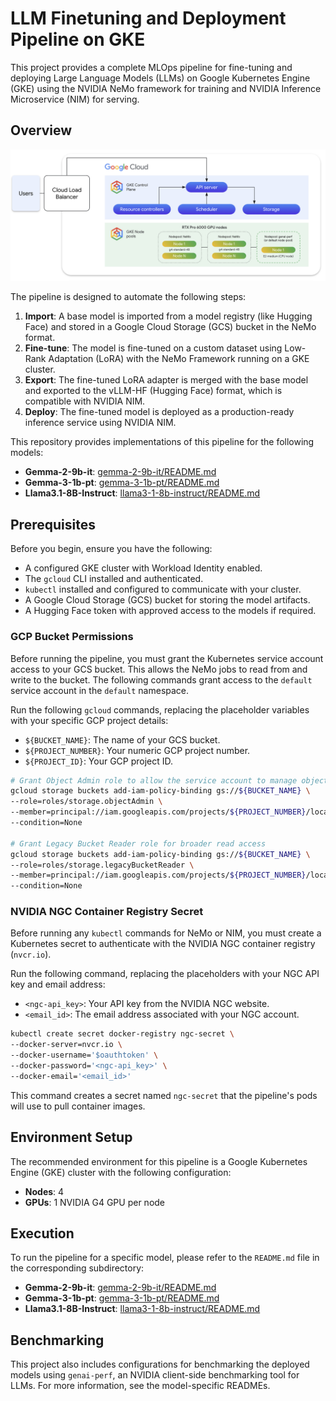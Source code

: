 # LLM Finetuning and Deployment Pipeline on GKE

This project provides a complete MLOps pipeline for fine-tuning and deploying Large Language Models (LLMs) on Google Kubernetes Engine (GKE) using the NVIDIA NeMo framework for training and NVIDIA Inference Microservice (NIM) for serving.

## Overview

![Architecture Diagram](HLD.png)

The pipeline is designed to automate the following steps:

1.  **Import**: A base model is imported from a model registry (like Hugging Face) and stored in a Google Cloud Storage (GCS) bucket in the NeMo format.
2.  **Fine-tune**: The model is fine-tuned on a custom dataset using Low-Rank Adaptation (LoRA) with the NeMo Framework running on a GKE cluster.
3.  **Export**: The fine-tuned LoRA adapter is merged with the base model and exported to the vLLM-HF (Hugging Face) format, which is compatible with NVIDIA NIM.
4.  **Deploy**: The fine-tuned model is deployed as a production-ready inference service using NVIDIA NIM.

This repository provides implementations of this pipeline for the following models:

*   **Gemma-2-9b-it**: [gemma-2-9b-it/README.md](./gemma-2-9b-it/README.md)
*   **Gemma-3-1b-pt**: [gemma-3-1b-pt/README.md](./gemma-3-1b-pt/README.md)
*   **Llama3.1-8B-Instruct**: [llama3-1-8b-instruct/README.md](./llama3-1-8b-instruct/README.md)

## Prerequisites

Before you begin, ensure you have the following:

*   A configured GKE cluster with Workload Identity enabled.
*   The `gcloud` CLI installed and authenticated.
*   `kubectl` installed and configured to communicate with your cluster.
*   A Google Cloud Storage (GCS) bucket for storing the model artifacts.
*   A Hugging Face token with approved access to the models if required.

### GCP Bucket Permissions

Before running the pipeline, you must grant the Kubernetes service account access to your GCS bucket. This allows the NeMo jobs to read from and write to the bucket. The following commands grant access to the `default` service account in the `default` namespace.

Run the following `gcloud` commands, replacing the placeholder variables with your specific GCP project details:

*   `${BUCKET_NAME}`: The name of your GCS bucket.
*   `${PROJECT_NUMBER}`: Your numeric GCP project number.
*   `${PROJECT_ID}`: Your GCP project ID.

```bash
# Grant Object Admin role to allow the service account to manage objects in your bucket
gcloud storage buckets add-iam-policy-binding gs://${BUCKET_NAME} \
--role=roles/storage.objectAdmin \
--member=principal://iam.googleapis.com/projects/${PROJECT_NUMBER}/locations/global/workloadIdentityPools/${PROJECT_ID}.svc.id.goog/subject/ns/default/sa/default \
--condition=None

# Grant Legacy Bucket Reader role for broader read access
gcloud storage buckets add-iam-policy-binding gs://${BUCKET_NAME} \
--role=roles/storage.legacyBucketReader \
--member=principal://iam.googleapis.com/projects/${PROJECT_NUMBER}/locations/global/workloadIdentityPools/${PROJECT_ID}.svc.id.goog/subject/ns/default/sa/default \
--condition=None
```

### NVIDIA NGC Container Registry Secret

Before running any `kubectl` commands for NeMo or NIM, you must create a Kubernetes secret to authenticate with the NVIDIA NGC container registry (`nvcr.io`).

Run the following command, replacing the placeholders with your NGC API key and email address:

*   `<ngc-api_key>`: Your API key from the NVIDIA NGC website.
*   `<email_id>`: The email address associated with your NGC account.

```bash
kubectl create secret docker-registry ngc-secret \
--docker-server=nvcr.io \
--docker-username='$oauthtoken' \
--docker-password='<ngc-api_key>' \
--docker-email='<email_id>'
```

This command creates a secret named `ngc-secret` that the pipeline's pods will use to pull container images.

## Environment Setup

The recommended environment for this pipeline is a Google Kubernetes Engine (GKE) cluster with the following configuration:

*   **Nodes**: 4
*   **GPUs**: 1 NVIDIA G4 GPU per node

## Execution

To run the pipeline for a specific model, please refer to the `README.md` file in the corresponding subdirectory:

*   **Gemma-2-9b-it**: [gemma-2-9b-it/README.md](./gemma-2-9b-it/README.md)
*   **Gemma-3-1b-pt**: [gemma-3-1b-pt/README.md](./gemma-3-1b-pt/README.md)
*   **Llama3.1-8B-Instruct**: [llama3-1-8b-instruct/README.md](./llama3-1-8b-instruct/README.md)

## Benchmarking

This project also includes configurations for benchmarking the deployed models using `genai-perf`, an NVIDIA client-side benchmarking tool for LLMs. For more information, see the model-specific READMEs.
